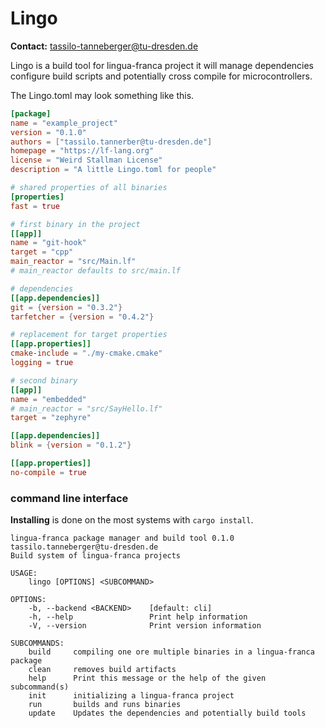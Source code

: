 # Lingo

**Contact:** <tassilo-tanneberger@tu-dresden.de>

Lingo is a build tool for lingua-franca project it will manage dependencies 
configure build scripts and potentially cross compile for microcontrollers.

The Lingo.toml may look something like this.

```toml
[package]
name = "example_project"
version = "0.1.0"
authors = ["tassilo.tannerber@tu-dresden.de"]
homepage = "https://lf-lang.org"
license = "Weird Stallman License"
description = "A little Lingo.toml for people"

# shared properties of all binaries
[properties]
fast = true

# first binary in the project
[[app]]
name = "git-hook"
target = "cpp"
main_reactor = "src/Main.lf"
# main_reactor defaults to src/main.lf

# dependencies
[[app.dependencies]]
git = {version = "0.3.2"}
tarfetcher = {version = "0.4.2"}

# replacement for target properties
[[app.properties]]
cmake-include = "./my-cmake.cmake"
logging = true

# second binary
[[app]]
name = "embedded"
# main_reactor = "src/SayHello.lf"
target = "zephyre"

[[app.dependencies]]
blink = {version = "0.1.2"}

[[app.properties]]
no-compile = true
```

### command line interface

**Installing** is done on the most systems with `cargo install`.

```
lingua-franca package manager and build tool 0.1.0
tassilo.tanneberger@tu-dresden.de
Build system of lingua-franca projects

USAGE:
    lingo [OPTIONS] <SUBCOMMAND>

OPTIONS:
    -b, --backend <BACKEND>    [default: cli]
    -h, --help                 Print help information
    -V, --version              Print version information

SUBCOMMANDS:
    build     compiling one ore multiple binaries in a lingua-franca package
    clean     removes build artifacts
    help      Print this message or the help of the given subcommand(s)
    init      initializing a lingua-franca project
    run       builds and runs binaries
    update    Updates the dependencies and potentially build tools
```

